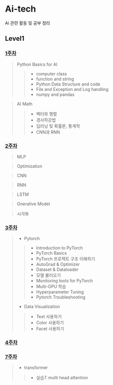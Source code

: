 # Ai-tech
Ai 관련 활동 및 공부 정리


## Level1

### [1주차](https://github.com/j961224/Ai-tech/tree/main/1%EC%A3%BC%EC%B0%A8)

>  Python Basics for AI
>  >  * computer class
>  >  * function and string
>  >  * Python Data Structure and code
>  >  * File and Exception and Log handling
>  >  * numpy and pandas


> AI Math
> > * 벡터와 행렬
> > * 경사하강법
> > * 딥러닝 및 확률론, 통계학
> > * CNN과 RNN

### [2주차](https://github.com/j961224/Ai-tech/tree/main/2%EC%A3%BC%EC%B0%A8)

> MLP

> Optimization

> CNN

> RNN

> LSTM

> Gnerative Model

> 시각화

### [3주차](https://github.com/j961224/Ai-tech/tree/main/3%EC%A3%BC%EC%B0%A8)

> * Pytorch
> > * Introduction to PyTorch
> > * PyTorch Basics
> > * PyTorch 프로젝트 구조 이해하기
> > * AutoGrad & Optimizer
> > * Dataset & Dataloader
> > * 모델 불러오기
> > * Monitoring tools for PyTorch
> > * Multi-GPU 학습
> > * Hyperparameter Tuning
> > * Pytorch Troubleshooting
> * Data Visualization
> > * Text 사용하기
> > * Color 사용하기 
> > * Facet 사용하기

### [4주차](https://github.com/j961224/Ai-tech/tree/main/4%EC%A3%BC%EC%B0%A8)

### [7주차](https://github.com/j961224/Ai-tech/tree/main/7%EC%A3%BC%EC%B0%A8)

> * transformer
> > * 실습7. multi head attention
